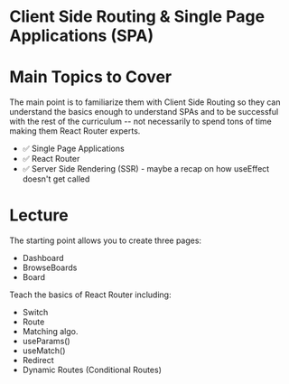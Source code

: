 # Client Side Routing & Single Page Applications (SPA)

# Main Topics to Cover

The main point is to familiarize them with Client Side Routing so they can understand the basics enough to understand SPAs and to be successful with the rest of the curriculum -- not necessarily to spend tons of time making them React Router experts.

- ✅ Single Page Applications
- ✅ React Router
- ✅ Server Side Rendering (SSR) - maybe a recap on how useEffect doesn't get called

# Lecture

The starting point allows you to create three pages:

- Dashboard
- BrowseBoards
- Board

Teach the basics of React Router including:

- Switch
- Route
- Matching algo.
- useParams()
- useMatch()
- Redirect
- Dynamic Routes (Conditional Routes)
